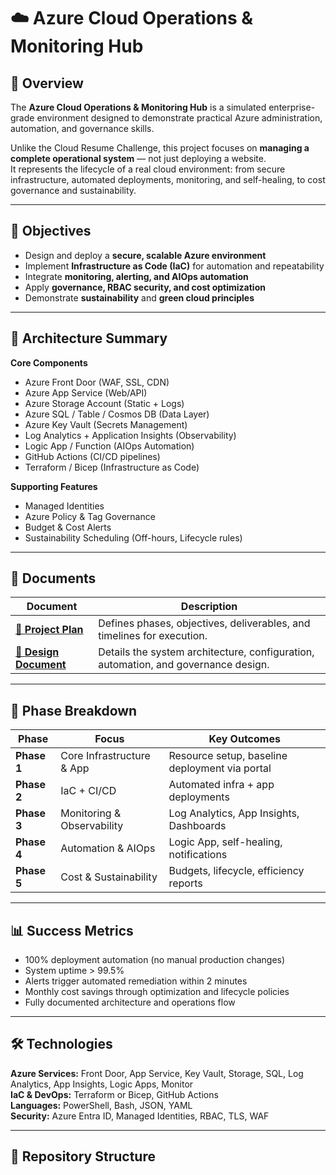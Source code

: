 # ☁️ Azure Cloud Operations & Monitoring Hub

## 📘 Overview
The **Azure Cloud Operations & Monitoring Hub** is a simulated enterprise-grade environment designed to demonstrate practical Azure administration, automation, and governance skills.

Unlike the Cloud Resume Challenge, this project focuses on **managing a complete operational system** — not just deploying a website.  
It represents the lifecycle of a real cloud environment: from secure infrastructure, automated deployments, monitoring, and self-healing, to cost governance and sustainability.

---

## 🎯 Objectives
- Design and deploy a **secure, scalable Azure environment**
- Implement **Infrastructure as Code (IaC)** for automation and repeatability
- Integrate **monitoring, alerting, and AIOps automation**
- Apply **governance, RBAC security, and cost optimization**
- Demonstrate **sustainability** and **green cloud principles**

---

## 🧱 Architecture Summary
**Core Components**
- Azure Front Door (WAF, SSL, CDN)
- Azure App Service (Web/API)
- Azure Storage Account (Static + Logs)
- Azure SQL / Table / Cosmos DB (Data Layer)
- Azure Key Vault (Secrets Management)
- Log Analytics + Application Insights (Observability)
- Logic App / Function (AIOps Automation)
- GitHub Actions (CI/CD pipelines)
- Terraform / Bicep (Infrastructure as Code)

**Supporting Features**
- Managed Identities  
- Azure Policy & Tag Governance  
- Budget & Cost Alerts  
- Sustainability Scheduling (Off-hours, Lifecycle rules)

---

## 🧩 Documents

| Document | Description |
|-----------|--------------|
| [📗 **Project Plan**](./Azure_Cloud_Ops_Monitoring_Hub_Phase_Plan.docx) | Defines phases, objectives, deliverables, and timelines for execution. |
| [📘 **Design Document**](./Azure_Cloud_Ops_Monitoring_Hub_Final.docx) | Details the system architecture, configuration, automation, and governance design. |

---

## 🚀 Phase Breakdown

| Phase | Focus | Key Outcomes |
|-------|--------|--------------|
| **Phase 1** | Core Infrastructure & App | Resource setup, baseline deployment via portal |
| **Phase 2** | IaC + CI/CD | Automated infra + app deployments |
| **Phase 3** | Monitoring & Observability | Log Analytics, App Insights, Dashboards |
| **Phase 4** | Automation & AIOps | Logic App, self-healing, notifications |
| **Phase 5** | Cost & Sustainability | Budgets, lifecycle, efficiency reports |

---

## 📊 Success Metrics
- 100% deployment automation (no manual production changes)  
- System uptime > 99.5%  
- Alerts trigger automated remediation within 2 minutes  
- Monthly cost savings through optimization and lifecycle policies  
- Fully documented architecture and operations flow  

---

## 🛠️ Technologies
**Azure Services:** Front Door, App Service, Key Vault, Storage, SQL, Log Analytics, App Insights, Logic Apps, Monitor  
**IaC & DevOps:** Terraform or Bicep, GitHub Actions  
**Languages:** PowerShell, Bash, JSON, YAML  
**Security:** Azure Entra ID, Managed Identities, RBAC, TLS, WAF  

---

## 📂 Repository Structure

